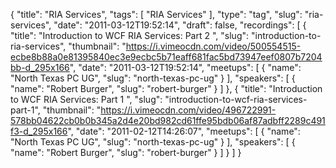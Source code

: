 {
  "title": "RIA Services",
  "tags": [
    "RIA Services"
  ],
  "type": "tag",
  "slug": "ria-services",
  "date": "2011-03-12T19:52:14",
  "draft": false,
  "recordings": [
    {
      "title": "Introduction to WCF RIA Services: Part 2 ",
      "slug": "introduction-to-ria-services",
      "thumbnail": "https://i.vimeocdn.com/video/500554515-ecbe8b88a0e81395840ec3e9ecbc5b71eaff681fac5bd73947eef0807b7204bb-d_295x166",
      "date": "2011-03-12T19:52:14",
      "meetups": [
        {
          "name": "North Texas PC UG",
          "slug": "north-texas-pc-ug"
        }
      ],
      "speakers": [
        {
          "name": "Robert Burger",
          "slug": "robert-burger"
        }
      ]
    },
    {
      "title": "Introduction to WCF RIA Services: Part 1 ",
      "slug": "introduction-to-wcf-ria-services-part-1",
      "thumbnail": "https://i.vimeocdn.com/video/496722991-578bb04622cb0b0b345a2d4e20bd982cd61ffe95bdb06af87adbff2289c491f3-d_295x166",
      "date": "2011-02-12T14:26:07",
      "meetups": [
        {
          "name": "North Texas PC UG",
          "slug": "north-texas-pc-ug"
        }
      ],
      "speakers": [
        {
          "name": "Robert Burger",
          "slug": "robert-burger"
        }
      ]
    }
  ]
}